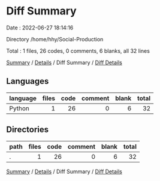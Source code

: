 # Diff Summary

Date : 2022-06-27 18:14:16

Directory /home/hhy/Social-Production

Total : 1 files,  26 codes, 0 comments, 6 blanks, all 32 lines

[Summary](results.md) / [Details](details.md) / Diff Summary / [Diff Details](diff-details.md)

## Languages
| language | files | code | comment | blank | total |
| :--- | ---: | ---: | ---: | ---: | ---: |
| Python | 1 | 26 | 0 | 6 | 32 |

## Directories
| path | files | code | comment | blank | total |
| :--- | ---: | ---: | ---: | ---: | ---: |
| . | 1 | 26 | 0 | 6 | 32 |

[Summary](results.md) / [Details](details.md) / Diff Summary / [Diff Details](diff-details.md)